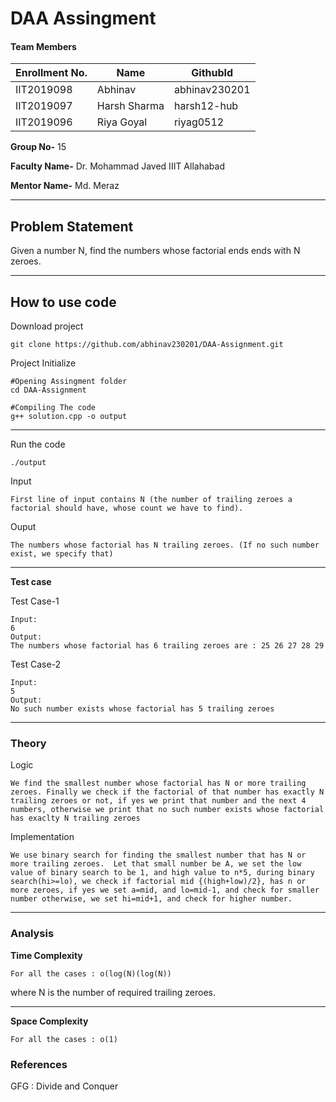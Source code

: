# DAA Assingment 
#### Team Members

|Enrollment No.|Name|GithubId|
|--------------|----|--------|
|IIT2019098|Abhinav|abhinav230201|
|IIT2019097|Harsh Sharma|harsh12-hub|
|IIT2019096|Riya Goyal|riyag0512|

**Group No-** 15

**Faculty Name-** Dr. Mohammad Javed IIIT Allahabad

**Mentor Name-** Md. Meraz

---
## Problem Statement
Given a number N, find the numbers whose factorial ends ends with N zeroes.

---
## How to use code

Download project
```
git clone https://github.com/abhinav230201/DAA-Assignment.git
```
Project Initialize 
```
#Opening Assingment folder
cd DAA-Assignment

#Compiling The code
g++ solution.cpp -o output
```
---

Run the code
```
./output
```
Input
```
First line of input contains N (the number of trailing zeroes a factorial should have, whose count we have to find).
```
Ouput 
```
The numbers whose factorial has N trailing zeroes. (If no such number exist, we specify that)
```
---
**Test case**

Test Case-1
```
Input:
6
Output:
The numbers whose factorial has 6 trailing zeroes are : 25 26 27 28 29 
```

Test Case-2
```
Input:
5 
Output:
No such number exists whose factorial has 5 trailing zeroes
```
---
### Theory
Logic
```
We find the smallest number whose factorial has N or more trailing zeroes. Finally we check if the factorial of that number has exactly N trailing zeroes or not, if yes we print that number and the next 4 numbers, otherwise we print that no such number exists whose factorial has exaclty N trailing zeroes
```
Implementation
```
We use binary search for finding the smallest number that has N or more trailing zeroes.  Let that small number be A, we set the low value of binary search to be 1, and high value to n*5, during binary search(hi>=lo), we check if factorial mid {(high+low)/2}, has n or more zeroes, if yes we set a=mid, and lo=mid-1, and check for smaller number otherwise, we set hi=mid+1, and check for higher number.
```
---
### Analysis

**Time Complexity**
```
For all the cases : o(log(N)(log(N))

```
where N is the number of required trailing zeroes.

---
**Space Complexity**
```
For all the cases : o(1)
```

### References

GFG : Divide and Conquer

